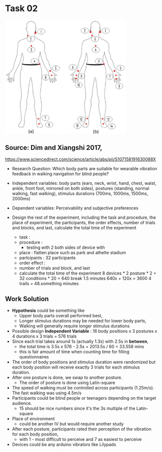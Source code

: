 # Task 02
<img src = "../images/workshop2.png" width=400>

## Source: Dim and Xiangshi 2017,
https://www.sciencedirect.com/science/article/abs/pii/S107158191630088X
- Research Question: Which body parts are suitable for wearable vibration feedback in walking navigation for blind people?

- Independent variables: body parts (ears, neck, wrist, hand, chest, waist, ankle, front foot, mirrored on both sides), postures (standing, normal walking, fast walking), stimulus durations (700ms, 1000ms, 1500ms, 2000ms)

- Dependent variables: Perceivability and subjective preferences

- Design the rest of the experiment, including the task and procedure, the place of experiment, the participants, the order effects, number of trials and blocks, and last, calculate the total time of the experiment
    - task : 
    - procedure :
        - testing with 2 both sides of device with 
    - place : flatten place such as park and athelte stadium
    - partcipants : 32 participants
    - order effect : 
    - number of trials and block, and last
    - calculate the total time of the experiment
    8 devices * 2 posture * 2 = 32 conditions * 20 = 640
    break 1.5 minutes
    640x + 120x = 3600
    4 trails = 48.something minutes

## Work Solution
- **Hypothesis** could be something like 
    - Upper body parts overall performed best, 
    - Longer stimulus durations may be needed for lower body parts, 
    - Walking will generally require longer stimulus durations
- Possible design **Independent Variable** : 16 body positions x 3 postures x 4 durations x 3 trials = 576 trials
- Since each trial takes around 1s (actually 1.3s) with 2.5s in **between**, 
    - the total time is 3.5s x 576 - 2.5s = 2013.5s / 60 = 33.558 mins 
    - this is fair amount of time when counting time for filling questionnaires
- The order of body positions and stimulus duration were randomized but each body position will receive exactly 3 trials for each stimulus duration. 
- After one posture is done, we swap to another posture. 
    - The order of posture is done using Latin-square
- The speed of walking must be controlled across participants (1.25m/s). The fast walking was using 4.5m/s
- Participants could be blind people or teenagers depending on the target audience. 
    - 15 should be nice numbers since it's the 3s multiple of the Latin-square
- Place of environment 
    - could be another IV but would require another study
- After each posture, participants rated their perception of the vibration for each body position, 
    - with 1 - most difficult to perceive and 7 as easiest to perceive
- Devices could be any arduino vibrators like Lilypads



